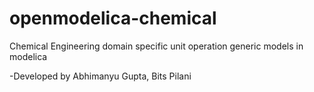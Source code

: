 # openmodelica-chemical
Chemical Engineering domain specific unit operation generic models in modelica

-Developed by Abhimanyu Gupta, Bits Pilani